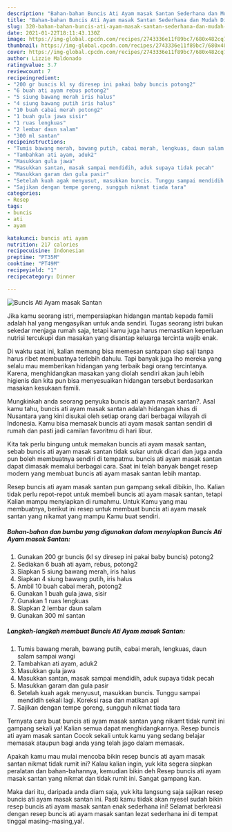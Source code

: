 ```yaml
---
description: "Bahan-bahan Buncis Ati Ayam masak Santan Sederhana dan Mudah Dibuat"
title: "Bahan-bahan Buncis Ati Ayam masak Santan Sederhana dan Mudah Dibuat"
slug: 320-bahan-bahan-buncis-ati-ayam-masak-santan-sederhana-dan-mudah-dibuat
date: 2021-01-22T18:11:43.130Z
image: https://img-global.cpcdn.com/recipes/2743336e11f89bc7/680x482cq70/buncis-ati-ayam-masak-santan-foto-resep-utama.jpg
thumbnail: https://img-global.cpcdn.com/recipes/2743336e11f89bc7/680x482cq70/buncis-ati-ayam-masak-santan-foto-resep-utama.jpg
cover: https://img-global.cpcdn.com/recipes/2743336e11f89bc7/680x482cq70/buncis-ati-ayam-masak-santan-foto-resep-utama.jpg
author: Lizzie Maldonado
ratingvalue: 3.7
reviewcount: 7
recipeingredient:
- "200 gr buncis kl sy diresep ini pakai baby buncis potong2"
- "6 buah ati ayam rebus potong2"
- "5 siung bawang merah iris halus"
- "4 siung bawang putih iris halus"
- "10 buah cabai merah potong2"
- "1 buah gula jawa sisir"
- "1 ruas lengkuas"
- "2 lembar daun salam"
- "300 ml santan"
recipeinstructions:
- "Tumis bawang merah, bawang putih, cabai merah, lengkuas, daun salam sampai wangi"
- "Tambahkan ati ayam, aduk2"
- "Masukkan gula jawa"
- "Masukkan santan, masak sampai mendidih, aduk supaya tidak pecah"
- "Masukkan garam dan gula pasir"
- "Setelah kuah agak menyusut, masukkan buncis. Tunggu sampai mendidih sekali lagi. Koreksi rasa dan matikan api"
- "Sajikan dengan tempe goreng, sungguh nikmat tiada tara"
categories:
- Resep
tags:
- buncis
- ati
- ayam

katakunci: buncis ati ayam 
nutrition: 217 calories
recipecuisine: Indonesian
preptime: "PT35M"
cooktime: "PT49M"
recipeyield: "1"
recipecategory: Dinner

---
```



![Buncis Ati Ayam masak Santan](https://img-global.cpcdn.com/recipes/2743336e11f89bc7/680x482cq70/buncis-ati-ayam-masak-santan-foto-resep-utama.jpg)

Jika kamu seorang istri, mempersiapkan hidangan mantab kepada famili adalah hal yang mengasyikan untuk anda sendiri. Tugas seorang istri bukan sekedar menjaga rumah saja, tetapi kamu juga harus memastikan keperluan nutrisi tercukupi dan masakan yang disantap keluarga tercinta wajib enak.

Di waktu  saat ini, kalian memang bisa memesan santapan siap saji tanpa harus ribet membuatnya terlebih dahulu. Tapi banyak juga lho mereka yang selalu mau memberikan hidangan yang terbaik bagi orang tercintanya. Karena, menghidangkan masakan yang diolah sendiri akan jauh lebih higienis dan kita pun bisa menyesuaikan hidangan tersebut berdasarkan masakan kesukaan famili. 



Mungkinkah anda seorang penyuka buncis ati ayam masak santan?. Asal kamu tahu, buncis ati ayam masak santan adalah hidangan khas di Nusantara yang kini disukai oleh setiap orang dari berbagai wilayah di Indonesia. Kamu bisa memasak buncis ati ayam masak santan sendiri di rumah dan pasti jadi camilan favoritmu di hari libur.

Kita tak perlu bingung untuk memakan buncis ati ayam masak santan, sebab buncis ati ayam masak santan tidak sukar untuk dicari dan juga anda pun boleh membuatnya sendiri di tempatmu. buncis ati ayam masak santan dapat dimasak memalui berbagai cara. Saat ini telah banyak banget resep modern yang membuat buncis ati ayam masak santan lebih mantap.

Resep buncis ati ayam masak santan pun gampang sekali dibikin, lho. Kalian tidak perlu repot-repot untuk membeli buncis ati ayam masak santan, tetapi Kalian mampu menyiapkan di rumahmu. Untuk Kamu yang mau membuatnya, berikut ini resep untuk membuat buncis ati ayam masak santan yang nikamat yang mampu Kamu buat sendiri.

<!--inarticleads1-->

##### Bahan-bahan dan bumbu yang digunakan dalam menyiapkan Buncis Ati Ayam masak Santan:

1. Gunakan 200 gr buncis (kl sy diresep ini pakai baby buncis) potong2
1. Sediakan 6 buah ati ayam, rebus, potong2
1. Siapkan 5 siung bawang merah, iris halus
1. Siapkan 4 siung bawang putih, iris halus
1. Ambil 10 buah cabai merah, potong2
1. Gunakan 1 buah gula jawa, sisir
1. Gunakan 1 ruas lengkuas
1. Siapkan 2 lembar daun salam
1. Gunakan 300 ml santan




<!--inarticleads2-->

##### Langkah-langkah membuat Buncis Ati Ayam masak Santan:

1. Tumis bawang merah, bawang putih, cabai merah, lengkuas, daun salam sampai wangi
1. Tambahkan ati ayam, aduk2
1. Masukkan gula jawa
1. Masukkan santan, masak sampai mendidih, aduk supaya tidak pecah
1. Masukkan garam dan gula pasir
1. Setelah kuah agak menyusut, masukkan buncis. Tunggu sampai mendidih sekali lagi. Koreksi rasa dan matikan api
1. Sajikan dengan tempe goreng, sungguh nikmat tiada tara




Ternyata cara buat buncis ati ayam masak santan yang nikamt tidak rumit ini gampang sekali ya! Kalian semua dapat menghidangkannya. Resep buncis ati ayam masak santan Cocok sekali untuk kamu yang sedang belajar memasak ataupun bagi anda yang telah jago dalam memasak.

Apakah kamu mau mulai mencoba bikin resep buncis ati ayam masak santan nikmat tidak rumit ini? Kalau kalian ingin, yuk kita segera siapkan peralatan dan bahan-bahannya, kemudian bikin deh Resep buncis ati ayam masak santan yang nikmat dan tidak rumit ini. Sangat gampang kan. 

Maka dari itu, daripada anda diam saja, yuk kita langsung saja sajikan resep buncis ati ayam masak santan ini. Pasti kamu tiidak akan nyesel sudah bikin resep buncis ati ayam masak santan enak sederhana ini! Selamat berkreasi dengan resep buncis ati ayam masak santan lezat sederhana ini di tempat tinggal masing-masing,ya!.

